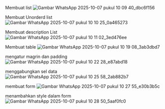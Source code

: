 Membuat list 
![Gambar WhatsApp 2025-10-07 pukul 10 09 40_dbc6f156](https://github.com/user-attachments/assets/ffe0a2b5-7db4-446f-a12e-f7f116cc3227)

Membuat Unorderd list
![Gambar WhatsApp 2025-10-07 pukul 10 10 25_0a465273](https://github.com/user-attachments/assets/1a6ade95-2a72-4101-9dc7-e9ed762dd480)

Membuat description List
![Gambar WhatsApp 2025-10-07 pukul 10 11 02_3ed476ee](https://github.com/user-attachments/assets/f27d359a-9fdc-4390-8b69-8115bb7eba7d)

Membuat table
![Gambar WhatsApp 2025-10-07 pukul 10 19 08_3ab3dbd7](https://github.com/user-attachments/assets/21558a57-7956-44e7-83a4-dfa53c5263ca)

mengatur magrin dan padding
![Gambar WhatsApp 2025-10-07 pukul 10 22 28_e87abd18](https://github.com/user-attachments/assets/d5bfea61-1a08-46e1-aa25-d0c3c1a95190)

menggabungkan sel data
![Gambar WhatsApp 2025-10-07 pukul 10 25 58_2ab882b7](https://github.com/user-attachments/assets/e975fb31-c96d-433d-8d9d-baaff676a756)

membuat form
![Gambar WhatsApp 2025-10-07 pukul 10 27 55_e30b3b5c](https://github.com/user-attachments/assets/25bbde2c-2547-4fa6-9158-0849bc6b8bd7)

menambahkan style dalam form
![Gambar WhatsApp 2025-10-07 pukul 10 28 50_5aaf0fc0](https://github.com/user-attachments/assets/6ea775b8-9426-469b-94c3-14a9b4644a55)
